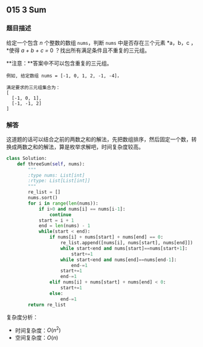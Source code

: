 ## 015 3 Sum

### 题目描述

给定一个包含 *n* 个整数的数组 `nums`，判断 `nums` 中是否存在三个元素 *a，b，c ，*使得 *a + b + c =* 0 ？找出所有满足条件且不重复的三元组。

**注意：**答案中不可以包含重复的三元组。

```
例如, 给定数组 nums = [-1, 0, 1, 2, -1, -4]，

满足要求的三元组集合为：
[
  [-1, 0, 1],
  [-1, -1, 2]
]
```

### 解答	

​	这道题的话可以结合之前的两数之和的解法，先把数组排序，然后固定一个数，转换成两数之和的解法，算是枚举求解吧，时间复杂度较高。

```python
class Solution:
    def threeSum(self, nums):
        """
        :type nums: List[int]
        :rtype: List[List[int]]
        """
        re_list = []
        nums.sort()
        for i in range(len(nums)):
            if i>0 and nums[i] == nums[i-1]:
                continue
            start = i + 1
            end = len(nums) - 1
            while(start < end):
                if nums[i] + nums[start] + nums[end] == 0:
                    re_list.append([nums[i], nums[start], nums[end]])
                    while start<end and nums[start]==nums[start+1]:
                        start+=1
                    while start<end and nums[end]==nums[end-1]:
                        end-=1
                    start+=1
                    end-=1
                elif nums[i] + nums[start] + nums[end] < 0:
                    start+=1
                else:
                    end-=1
        return re_list
```

复杂度分析：

- 时间复杂度：$O(n^2)$
- 空间复杂度：$O(n)$ 